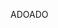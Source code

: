 <span data-ttu-id="37041-101">ADO</span><span class="sxs-lookup"><span data-stu-id="37041-101">ADO</span></span>